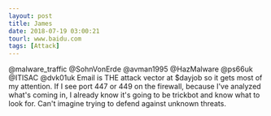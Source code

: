```yaml
---
layout: post
title: James
date: 2018-07-19 03:00:21
tourl: www.baidu.com
tags: [Attack]
---
```

@malware_traffic @SohnVonErde @avman1995 @HazMalware @ps66uk @ITISAC @dvk01uk Email is THE attack vector at $dayjob so it gets most of my attention.  If I see port 447 or 449 on the firewall, because I've analyzed what's coming in, I already know it's going to be trickbot and know what to look for.  Can't imagine trying to defend against unknown threats.